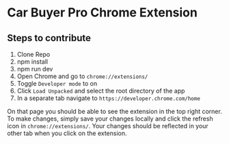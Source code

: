 # Car Buyer Pro Chrome Extension

## Steps to contribute

1. Clone Repo
2. npm install
3. npm run dev
4. Open Chrome and go to `chrome://extensions/`
5. Toggle `Developer mode` to on
6. Click `Load Unpacked` and select the root directory of the app
7. In a separate tab navigate to `https://developer.chrome.com/home`

On that page you should be able to see the extension in the top right corner. To make changes, simply save your changes locally and click the refresh icon in `chrome://extensions/`. Your changes should be reflected in your other tab when you click on the extension.
